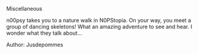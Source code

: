 Miscellaneous

n00psy takes you to a nature walk in N0PStopia. On your way, you meet a group of dancing skeletons! What an amazing adventure to see and hear. I wonder what they talk about...

Author: Jusdepommes
